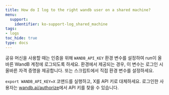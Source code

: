 ```yaml
---
title: How do I log to the right wandb user on a shared machine?
menu:
  support:
    identifier: ko-support-log_shared_machine
tags:
- logs
toc_hide: true
type: docs
---
```


공유 머신을 사용할 때는 인증을 위해 `WANDB_API_KEY` 환경 변수를 설정하여 run이 올바른 WandB 계정에 로그되도록 하세요. 환경에서 제공되는 경우, 이 변수는 로그인 시 올바른 자격 증명을 제공합니다. 또는 스크립트에서 직접 환경 변수를 설정하세요.

`export WANDB_API_KEY=X` 코맨드를 실행하고, X를 API 키로 대체하세요. 로그인한 사용자는 [wandb.ai/authorize](https://app.wandb.ai/authorize)에서 API 키를 찾을 수 있습니다.
